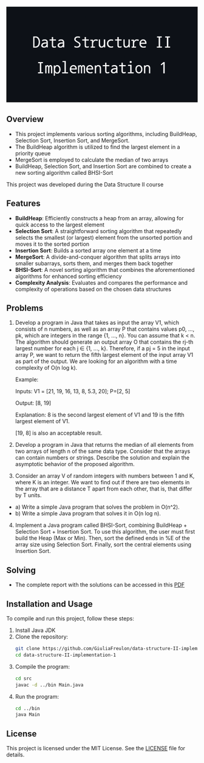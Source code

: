 <p align="center">
  <img src="img/Implementation_1_Banner.png" alt="Implementation 1 Banner" />
</p>

## Overview

- This project implements various sorting algorithms, including BuildHeap, Selection Sort, Insertion Sort, and MergeSort. 
- The BuildHeap algorithm is utilized to find the largest element in a priority queue
- MergeSort is employed to calculate the median of two arrays
- BuildHeap, Selection Sort, and Insertion Sort are combined to create a new sorting algorithm called BHSI-Sort
<p>This project was developed during the Data Structure II course

## Features

- **BuildHeap**: Efficiently constructs a heap from an array, allowing for quick access to the largest element
- **Selection Sort**: A straightforward sorting algorithm that repeatedly selects the smallest (or largest) element from the unsorted portion and moves it to the sorted portion
- **Insertion Sort**: Builds a sorted array one element at a time
- **MergeSort**: A divide-and-conquer algorithm that splits arrays into smaller subarrays, sorts them, and merges them back together
- **BHSI-Sort**: A novel sorting algorithm that combines the aforementioned algorithms for enhanced sorting efficiency
- **Complexity Analysis**: Evaluates and compares the performance and complexity of operations based on the chosen data structures

## Problems

1. Develop a program in Java that takes as input the array V1, which consists of n numbers, as well as an array P that contains values p0, ..., pk, which are integers in the range {1, ..., n}. You can assume that k < n. The algorithm should generate an output array O that contains the rj-th largest number for each j ∈ {1, ..., k}. Therefore, if a pj = 5 in the input array P, we want to return the fifth largest element of the input array V1 as part of the output. We are looking for an algorithm with a time complexity of O(n log k).
    <p>Example:
    <p>Inputs: V1 = [21, 19, 16, 13, 8, 5.3, 20]; P=[2, 5]
    <p>Output: [8, 19]
    <p>Explanation: 8 is the second largest element of V1 and 19 is the fifth largest element of V1.    
    <p>[19, 8] is also an acceptable result.

2. Develop a program in Java that returns the median of all elements from two arrays of length n of the same data type. Consider that the arrays can contain numbers or strings. Describe the solution and explain the asymptotic behavior of the proposed algorithm.

3. Consider an array V of random integers with numbers between 1 and K, where K is an integer. We want to find out if there are two elements in the array that are a distance T apart from each other, that is, that differ by T units.
- a) Write a simple Java program that solves the problem in O(n^2).
- b) Write a simple Java program that solves it in O(n log n).

4. Implement a Java program called BHSI-Sort, combining BuildHeap + Selection Sort + Insertion Sort. To use this algorithm, the user must first build the Heap (Max or Min). Then, sort the defined ends in %E of the array size using Selection Sort. Finally, sort the central elements using Insertion Sort.


## Solving

- The complete report with the solutions can be accessed in this [PDF](pdf/Relatorio.pdf)

## Installation and Usage
To compile and run this project, follow these steps:
1. Install Java JDK
2. Clone the repository:
   ```sh
   git clone https://github.com/GiuliaFreulon/data-structure-II-implementation-1
   cd data-structure-II-implementation-1
3. Compile the program:
   ```bash
   cd src
   javac -d ../bin Main.java
4. Run the program:
   ```bash
   cd ../bin
   java Main
   
## License
This project is licensed under the MIT License. See the [LICENSE](LICENSE) file for details.
